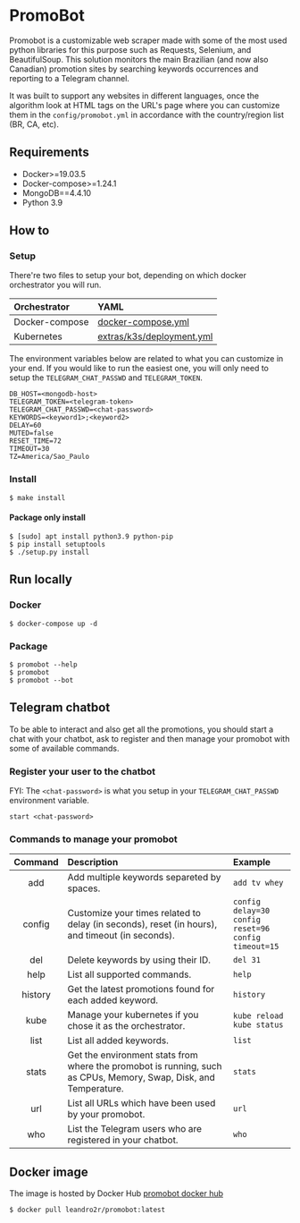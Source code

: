 # PromoBot

Promobot is a customizable web scraper made with some of the most used python libraries for this purpose such as Requests, Selenium, and BeautifulSoup. This solution monitors the main Brazilian (and now also Canadian) promotion sites by searching keywords occurrences and reporting to a Telegram channel.

It was built to support any websites in different languages, once the algorithm look at HTML tags on the URL's page where you can customize them in the `config/promobot.yml` in accordance with the country/region list (BR, CA, etc).

## Requirements

- Docker>=19.03.5
- Docker-compose>=1.24.1
- MongoDB==4.4.10
- Python 3.9

## How to

### Setup

There're two files to setup your bot, depending on which docker orchestrator you will run.

|Orchestrator|YAML|
|:-|:-|
Docker-compose | [docker-compose.yml](docker-compose.yml) |
Kubernetes | [extras/k3s/deployment.yml](extras/k3s/deployment.yml) |

The environment variables below are related to what you can customize in your end.
If you would like to run the easiest one, you will only need to setup the `TELEGRAM_CHAT_PASSWD` and `TELEGRAM_TOKEN`.

```
DB_HOST=<mongodb-host>
TELEGRAM_TOKEN=<telegram-token>
TELEGRAM_CHAT_PASSWD=<chat-password>
KEYWORDS=<keyword1>;<keyword2>
DELAY=60
MUTED=false
RESET_TIME=72
TIMEOUT=30
TZ=America/Sao_Paulo
```

### Install

```shell
$ make install
```

#### Package only install

```shell
$ [sudo] apt install python3.9 python-pip
$ pip install setuptools
$ ./setup.py install
```

## Run locally

### Docker
```shell
$ docker-compose up -d
```

### Package
```shell
$ promobot --help
$ promobot
$ promobot --bot
```

## Telegram chatbot

To be able to interact and also get all the promotions, you should start a chat with your chatbot, ask to register and then manage your promobot with some of available commands.

### Register your user to the chatbot

FYI: The `<chat-password>` is what you setup in your `TELEGRAM_CHAT_PASSWD` environment variable.

```
start <chat-password>
```
### Commands to manage your promobot

|Command|Description|Example|
|:-:|:-|:-|
| add | Add multiple keywords separeted by spaces. | `add tv whey` |
| config | Customize your times related to delay (in seconds), reset (in hours), and timeout (in seconds). | `config delay=30`<br/>`config reset=96`<br/>`config timeout=15` |
| del | Delete keywords by using their ID. | `del 31` |
| help | List all supported commands. | `help` |
| history | Get the latest promotions found for each added keyword. | `history` |
| kube | Manage your kubernetes if you chose it as the orchestrator. | `kube reload`<br/>`kube status` |
| list | List all added keywords. | `list` |
| stats | Get the environment stats from where the promobot is running, such as CPUs, Memory, Swap, Disk, and Temperature. | `stats` |
| url | List all URLs which have been used by your promobot. | `url` |
| who | List the Telegram users who are registered in your chatbot.  | `who` |

## Docker image

The image is hosted by Docker Hub [promobot docker hub](https://hub.docker.com/r/leandro2r/promobot)

```shell
$ docker pull leandro2r/promobot:latest
```
